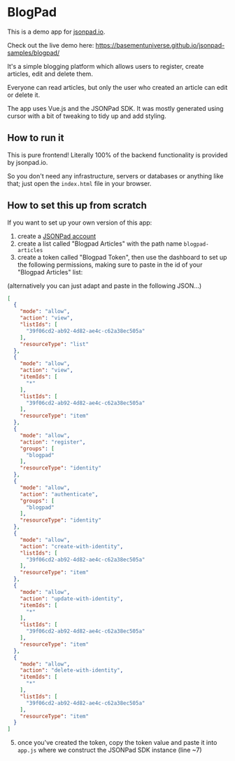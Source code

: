 # BlogPad

This is a demo app for [jsonpad.io](https://jsonpad.io).

Check out the live demo here: https://basementuniverse.github.io/jsonpad-samples/blogpad/

It's a simple blogging platform which allows users to register, create articles, edit and delete them.

Everyone can read articles, but only the user who created an article can edit or delete it.

The app uses Vue.js and the JSONPad SDK. It was mostly generated using cursor with a bit of tweaking to tidy up and add styling.

## How to run it

This is pure frontend! Literally 100% of the backend functionality is provided by jsonpad.io.

So you don't need any infrastructure, servers or databases or anything like that; just open the `index.html` file in your browser.

## How to set this up from scratch

If you want to set up your own version of this app:

1. create a [JSONPad account](https://jsonpad.io/register)
2. create a list called "Blogpad Articles" with the path name `blogpad-articles`
3. create a token called "Blogpad Token", then use the dashboard to set up the following permissions, making sure to paste in the id of your "Blogpad Articles" list:

(alternatively you can just adapt and paste in the following JSON...)

```json
[
  {
    "mode": "allow",
    "action": "view",
    "listIds": [
      "39f06cd2-ab92-4d82-ae4c-c62a38ec505a"
    ],
    "resourceType": "list"
  },
  {
    "mode": "allow",
    "action": "view",
    "itemIds": [
      "*"
    ],
    "listIds": [
      "39f06cd2-ab92-4d82-ae4c-c62a38ec505a"
    ],
    "resourceType": "item"
  },
  {
    "mode": "allow",
    "action": "register",
    "groups": [
      "blogpad"
    ],
    "resourceType": "identity"
  },
  {
    "mode": "allow",
    "action": "authenticate",
    "groups": [
      "blogpad"
    ],
    "resourceType": "identity"
  },
  {
    "mode": "allow",
    "action": "create-with-identity",
    "listIds": [
      "39f06cd2-ab92-4d82-ae4c-c62a38ec505a"
    ],
    "resourceType": "item"
  },
  {
    "mode": "allow",
    "action": "update-with-identity",
    "itemIds": [
      "*"
    ],
    "listIds": [
      "39f06cd2-ab92-4d82-ae4c-c62a38ec505a"
    ],
    "resourceType": "item"
  },
  {
    "mode": "allow",
    "action": "delete-with-identity",
    "itemIds": [
      "*"
    ],
    "listIds": [
      "39f06cd2-ab92-4d82-ae4c-c62a38ec505a"
    ],
    "resourceType": "item"
  }
]
```

5. once you've created the token, copy the token value and paste it into `app.js` where we construct the JSONPad SDK instance (line ~7)
